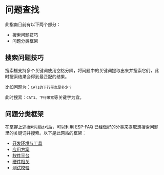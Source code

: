# 问题查找

此指南目前有以下两个部分：

- 搜索问题技巧
- 问题分类框架

## 搜索问题技巧

搜索框支持多个关键词使用空格分隔，将问题中的关键词提取出来并搜索它们，此时搜索结果会得到最匹配的结果。

比如问题为：`CAT1的下行带宽是多少？`

此时搜索：`CAT1`、`下行带宽`等关键字为宜。

## 问题分类框架

在掌握上述`搜索问题技巧`后，可以利用 ESP-FAQ 已经做好的分类来提取想搜索问题里的关键词并搜索。以下是此网站的框架：

- [开发环境与工具](../开发环境与工具/README.md)
- [应用方案](../应用方案/README.md)
- [软件平台](../软件平台/README.md)
- [硬件相关](../硬件相关/README.md)
- [测试校验](../测试校验/README.md)
